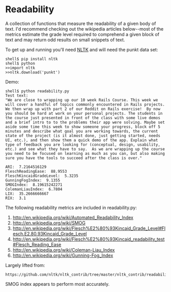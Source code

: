 Readability
====================

A collection of functions that measure the readability of a given body of text. I'd
recommend checking out the wikipedia articles below--most of the metrics estimate 
the grade level required to comprehend a given block of text and may return odd results
on small snippets of text.

To get up and running you'll need [NLTK](http://nltk.org/) and will need the punkt
data set:

    shell$ pip install nltk
    shell$ python
    >>import nltk
    >>nltk.download('punkt')

Demo:

    shell$ python readability.py
    Test text:
    "We are close to wrapping up our 10 week Rails Course. This week we will cover a handful of topics commonly encountered in Rails projects. We then wrap up with part 2 of our Reddit on Rails exercise!  By now you should be hard at work on your personal projects. The students in the course just presented in front of the class with some live demos and a brief intro to to the problems their app were solving. Maybe set aside some time this week to show someone your progress, block off 5 minutes and describe what goal you are working towards, the current state of the project (is it almost done, just getting started, needs UI, etc.), and then show them a quick demo of the app. Explain what type of feedback you are looking for (conceptual, design, usability, etc.) and see what they have to say.  As we are wrapping up the course you need to be focused on learning as much as you can, but also making sure you have the tools to succeed after the class is over."

    ARI:  7.2164516129
    FleschReadingEase:  88.9553
    FleschKincaidGradeLevel:  5.3235
    GunningFogIndex:  9.1355
    SMOGIndex:  8.19615242271
    ColemanLiauIndex:  6.7804
    LIX:  35.2666666667
    RIX:  3.1

The following readability metrics are included in readability.py:

1. http://en.wikipedia.org/wiki/Automated_Readability_Index
2. http://en.wikipedia.org/wiki/SMOG
3. http://en.wikipedia.org/wiki/Flesch%E2%80%93Kincaid_Grade_Level#Flesch.E2.80.93Kincaid_Grade_Level
4. http://en.wikipedia.org/wiki/Flesch%E2%80%93Kincaid_readability_test#Flesch_Reading_Ease
5. http://en.wikipedia.org/wiki/Coleman-Liau_Index
6. http://en.wikipedia.org/wiki/Gunning-Fog_Index

Largely lifted from:

    https://github.com/nltk/nltk_contrib/tree/master/nltk_contrib/readability

SMOG index appears to perform most accurately.
